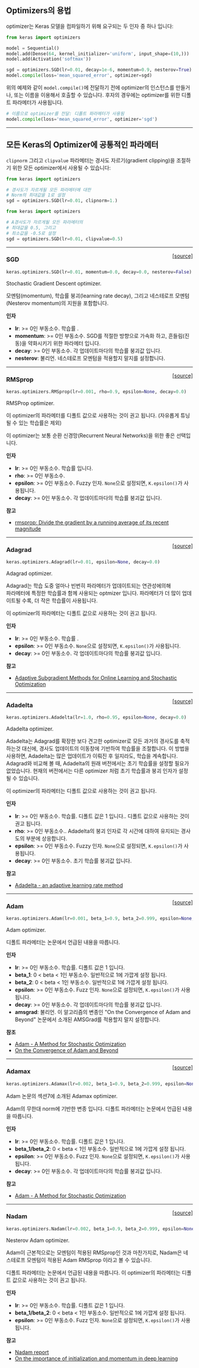 
## Optimizers의 용법

optimizer는 Keras 모델을 컴파일하기 위해 요구되는 두 인자 중 하나 입니다:

```python
from keras import optimizers

model = Sequential()
model.add(Dense(64, kernel_initializer='uniform', input_shape=(10,)))
model.add(Activation('softmax'))

sgd = optimizers.SGD(lr=0.01, decay=1e-6, momentum=0.9, nesterov=True)
model.compile(loss='mean_squared_error', optimizer=sgd)
```

위의 예제와 같이 `model.compile()`에 전달하기 전에 optimizer의 인스턴스를 만들거나, 또는 이름을 이용해서 호출할 수 있습니다. 후자의 경우에는 optimizer를 위한 디폴트 파라메터가 사용됩니다.

```python
# 이름으로 optimizer를 전달: 디폴트 파라메터가 사용됨
model.compile(loss='mean_squared_error', optimizer='sgd')
```

---

## 모든 Keras의 Optimizer에 공통적인 파라메터

`clipnorm` 그리고 `clipvalue` 파라메터는 경사도 자르기(gradient clipping)을 조절하기 위한 모든 optimizer에서 사용될 수 있습니다:

```python
from keras import optimizers

# 경사도가 자르게될 모든 파라메터에 대한
# Norm의 최대값을 1로 설정
sgd = optimizers.SGD(lr=0.01, clipnorm=1.)
```

```python
from keras import optimizers

# A경사도가 자르게될 모든 파라메터의
# 최대값을 0.5, 그리고
# 최소값을 -0.5로 설정
sgd = optimizers.SGD(lr=0.01, clipvalue=0.5)
```

---

<span style="float:right;">[[source]](https://github.com/keras-team/keras/blob/master/keras/optimizers.py#L157)</span>
### SGD

```python
keras.optimizers.SGD(lr=0.01, momentum=0.0, decay=0.0, nesterov=False)
```

Stochastic Gradient Descent optimizer.

모멘텀(momentum), 학습률 붕괴(learning rate decay), 그리고 네스테로프 모멘텀(Nesterov momentum)의 지원을 포함합니다.

__인자__

- __lr__: >= 0인 부동소수. 학습률 .
- __momentum__: >= 0인 부동소수. SGD를 적절한 방향으로 가속화 하고, 흔들림(진동)을 약화시키기 위한 파라메터 입니다.
- __decay__: >= 0인 부동소수. 각 업데이트마다의 학습률 붕괴값 입니다.
- __nesterov__: 불리언. 네스테로프 모멘텀을 적용할지 말지를 설정합니다.
    
----

<span style="float:right;">[[source]](https://github.com/keras-team/keras/blob/master/keras/optimizers.py#L220)</span>
### RMSprop

```python
keras.optimizers.RMSprop(lr=0.001, rho=0.9, epsilon=None, decay=0.0)
```

RMSProp optimizer.

이 optimizer의 파라메터를 디폴트 값으로 사용하는 것이 권고 됩니다.
(자유롭게 튜닝될 수 있는 학습률은 제외)

이 optimizer는 보통 순환 신경망(Recurrent Neural Networks)을 위한 좋은 선택입니다.

__인자__

- __lr__:  >= 0인 부동소수. 학습률 입니다.
- __rho__: >= 0인 부동소수.
- __epsilon__: >= 0인 부동소수. Fuzzy 인자. `None`으로 설정되면, `K.epsilon()`가 사용됩니다.
- __decay__: >= 0인 부동소수. 각 업데이트마다의 학습률 붕괴값 입니다.

__참고__

- [rmsprop: Divide the gradient by a running average of its recent magnitude](http://www.cs.toronto.edu/~tijmen/csc321/slides/lecture_slides_lec6.pdf)
    
----

<span style="float:right;">[[source]](https://github.com/keras-team/keras/blob/master/keras/optimizers.py#L288)</span>
### Adagrad

```python
keras.optimizers.Adagrad(lr=0.01, epsilon=None, decay=0.0)
```

Adagrad optimizer.

Adagrad는 학습 도중 얼마나 빈번히 파라메터가 업데이트되는 연관성에의해  
파라메터에 특정한 학습률과 함께 사용되는 optmizer 입니다.
파라메터가 더 많이 업데이트될 수록, 더 작은 학습률이 사용됩니다.

이 optimizer의 파라메터는 디폴트 값으로 사용하는 것이 권고 됩니다.

__인자__

- __lr__: >= 0인 부동소수. 학습률 .
- __epsilon__: >= 0인 부동소수. `None`으로 설정되면, `K.epsilon()`가 사용됩니다.
- __decay__: >= 0인 부동소수. 각 업데이트마다의 학습률 붕괴값 입니다.

__참고__

- [Adaptive Subgradient Methods for Online Learning and Stochastic
   Optimization](http://www.jmlr.org/papers/volume12/duchi11a/duchi11a.pdf)
    
----

<span style="float:right;">[[source]](https://github.com/keras-team/keras/blob/master/keras/optimizers.py#L353)</span>
### Adadelta

```python
keras.optimizers.Adadelta(lr=1.0, rho=0.95, epsilon=None, decay=0.0)
```

Adadelta optimizer.

Adadelta는 Adagrad를 확장한 보다 견고한 optimizer로
모든 과거의 경사도를 축적하는것 대신에, 경사도 업데이트의 이동창에 기반하여 학습률을 조절합니다.
이 방법을 사용하면, Adadelta는 많은 업데이트가 이뤄진 후 일지라도, 학습을 계속합니다.
Adagrad와 비교해 볼 때, Adadelta의 원래 버전에서는 초기 학습률을 설정할 필요가 없었습니다.
현재의 버전에서는 다른 optimizer 처럼 초기 학습률과 붕괴 인자가 설정될 수 있습니다.

이 optimizer의 파라메터는 디폴트 값으로 사용하는 것이 권고 됩니다.

__인자__

- __lr__: >= 0인 부동소수. 학습률. 디폴트 값은 1 입니다..
    디폴트 값으로 사용하는 것이 권고 됩니다.
- __rho__: >= 0인 부동소수.. Adadelta의 붕괴 인자로 각 시간에 대하여 유지되는 경사도의 부분에 상응합니다.
- __epsilon__: >= 0인 부동소수. Fuzzy 인자. `None`으로 설정되면, `K.epsilon()`가 사용됩니다.
- __decay__: >= 0인 부동소수. 초기 학습률 붕괴값 입니다.

__참고__

- [Adadelta - an adaptive learning rate method](
   https://arxiv.org/abs/1212.5701)
    
----

<span style="float:right;">[[source]](https://github.com/keras-team/keras/blob/master/keras/optimizers.py#L436)</span>
### Adam

```python
keras.optimizers.Adam(lr=0.001, beta_1=0.9, beta_2=0.999, epsilon=None, decay=0.0, amsgrad=False)
```

Adam optimizer.

디폴트 파라메터는 논문에서 언급된 내용을 따릅니다.

__인자__

- __lr__: >= 0인 부동소수. 학습률. 디폴트 값은 1 입니다.
- __beta_1__: 0 < beta < 1인 부동소수. 일반적으로 1에 가깝게 설정 됩니다.
- __beta_2__: 0 < beta < 1인 부동소수. 일반적으로 1에 가깝게 설정 됩니다.
- __epsilon__: >= 0인 부동소수. Fuzz 인자. `None`으로 설정되면, `K.epsilon()`가 사용됩니다.
- __decay__: >= 0인 부동소수. 각 업데이트마다의 학습률 붕괴값 입니다.
- __amsgrad__: 불리언. 이 알고리즘의 변종인 "On the Convergence of Adam and Beyond" 논문에서 소개된 
AMSGrad를 적용할지 말지 설정합니다.

__참조__

- [Adam - A Method for Stochastic Optimization](
   https://arxiv.org/abs/1412.6980v8)
- [On the Convergence of Adam and Beyond](
   https://openreview.net/forum?id=ryQu7f-RZ)
    
----

<span style="float:right;">[[source]](https://github.com/keras-team/keras/blob/master/keras/optimizers.py#L527)</span>
### Adamax

```python
keras.optimizers.Adamax(lr=0.002, beta_1=0.9, beta_2=0.999, epsilon=None, decay=0.0)
```

Adam 논문의 섹션7에 소개된 Adamax optimizer.

Adam의 무한대 norm에 기반한 변종 입니다.
디폴트 파라메터는 논문에서 언급된 내용을 따릅니다.

__인자__

- __lr__: >= 0인 부동소수. 학습률. 디폴트 값은 1 입니다.
- __beta_1/beta_2__: 0 < beta < 1인 부동소수. 일반적으로 1에 가깝게 설정 됩니다.
- __epsilon__: >= 0인 부동소수. Fuzz 인자. `None`으로 설정되면, `K.epsilon()`가 사용됩니다.
- __decay__: >= 0인 부동소수. 각 업데이트마다의 학습률 붕괴값 입니다.

__참고__

- [Adam - A Method for Stochastic Optimization](
   https://arxiv.org/abs/1412.6980v8)
    
----

<span style="float:right;">[[source]](https://github.com/keras-team/keras/blob/master/keras/optimizers.py#L605)</span>
### Nadam

```python
keras.optimizers.Nadam(lr=0.002, beta_1=0.9, beta_2=0.999, epsilon=None, schedule_decay=0.004)
```

Nesterov Adam optimizer.

Adam이 근본적으로는 모멘텀이 적용된 RMSprop인 것과 마찬가지로,
Nadam은 네스테로프 모멘텀이 적용된 Adam RMSprop 이라고 볼 수 있습니다.

디폴트 파라메터는 논문에서 언급된 내용을 따릅니다.
이 optimizer의 파라메터는 디폴트 값으로 사용하는 것이 권고 됩니다.

__인자__

- __lr__: >= 0인 부동소수. 학습률. 디폴트 값은 1 입니다.
- __beta_1/beta_2__:  0 < beta < 1인 부동소수. 일반적으로 1에 가깝게 설정 됩니다.
- __epsilon__: >= 0인 부동소수. Fuzz 인자. `None`으로 설정되면, `K.epsilon()`가 사용됩니다.

__참고__

- [Nadam report](http://cs229.stanford.edu/proj2015/054_report.pdf)
- [On the importance of initialization and momentum in deep learning](
   http://www.cs.toronto.edu/~fritz/absps/momentum.pdf)
    
